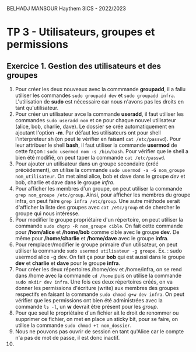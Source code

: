 BELHADJ MANSOUR Haythem
3ICS - 2022/2023

# TP 3 - Utilisateurs, groupes et permissions

## Exercice 1. Gestion des utilisateurs et des groupes

1. Pour créer les deux nouveaux avec la commmande **groupadd**, il a fallu utiliser les commandes ```sudo groupadd dev``` et ```sudo groupadd infra```. L'utilisation de **sudo** est nécessaire car nous n'avons pas les droits en tant qu'utilisateur.
2. Pour créer un utilisateur avce la commande **useradd**, il faut utiliser les commandes ```sudo useradd nom``` et ce pour chaque nouvel utilisateur (alice, bob, charlie, dave). Le dossier se crée automatiquement en ajoutant l'option **-m**. Par défaut les utilisateurs ont pour shell l'interpreteur sh (on peut le vérifier en faisant ```cat /etc/passwd```). Pour leur attribuer le shell **bash**, il faut utiliser la commande **usermod** de cette façon : ```sudo usermod nom -s /bin/bash```. Pour vérifier que le shell a bien été modifié, on peut taper la commande ```cat /etc/passwd```.
3. Pour ajouter un utilisateur dans un groupe secondaire (créé précédement), on utilise la commande ```sudo usermod -a -G nom_groupe nom_utilisateur```. On met ainsi alice, bob et dave dans le groupe *dev* et bob, charlie et dave dans le groupe *infra*.
4. Pour afficher les membres d'un groupe, on peut utiliser la commande ```grep nom_groupe /etc/group```. Ainsi, pour afficher les membres du groupe infra, on peut faire ```grep infra /etc/group```. Une autre méthode serait d'afficher la liste des groupes avec ```cat /etc/group``` et de chercher le groupe qui nous intéresse.
5. Pour modifier le groupe propriétaire d'un répertoire, on peut utiliser la commande ```sudo chgrp -R nom_groupe cible```. On fait cette commande pour **/hom/alice** et **/home/bob** comme cible avec le groupe **dev**. De même pour **/home/charlie** et **/home/dave** avec le groupe **infra**.
6. Pour remplacer/modifier le groupe primaire d'un utilisateur, on peut utiliser la commande ```sudo usermod utilisateur -g groupe```. Ex. : sudo usermod alice -g dev. On fait ça pour **bob** qui est aussi dans le groupe **dev** et **charlie** et **dave** pour le groupe **infra**.
7. Pour créer les deux répertoires /home/dev et /home/infra, on se rend dans /home avec la commande ```cd /home``` puis on utilise la commande ```sudo mkdir dev infra```. Une fois ces deux répertoires créés, on va donner les permissions d'écriture (write) aux membres des groupes respectifs en faisant la commande ```sudo chmod g+w dev infra```. On peut vérifier que les permissions ont bien été administrées avec la commande ```ls -l```, un **w** devrait être présent pour les *group*.
8. Pour que seul le propriétaire d'un fichier ait le droit de renommer ou supprimer ce fichier, on met en place un sticky bit, pour se faire, on utilise la commande ```sudo chmod +t nom_dossier```.
9. Nous ne pouvons pas ouvrir de session en tant qu'Alice car le compte n'a pas de mot de passe, il est donc inactif.
10. 
